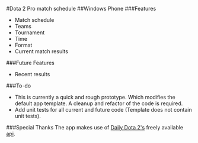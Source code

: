 #Dota 2 Pro match schedule
##Windows Phone
###Features
  - Match schedule
   - Teams
   - Tournament
   - Time
   - Format
  - Current match results

###Future Features
  - Recent results

###To-do
  - This is currently a quick and rough prototype. Which modifies the default app template. A cleanup and refactor of the code is required.
  - Add unit tests for all current and future code (Template does not contain unit tests).

###Special Thanks
The app makes use of [Daily Dota 2's](http://dailydota2.com/) freely available [api](http://dailydota2.com/api).
